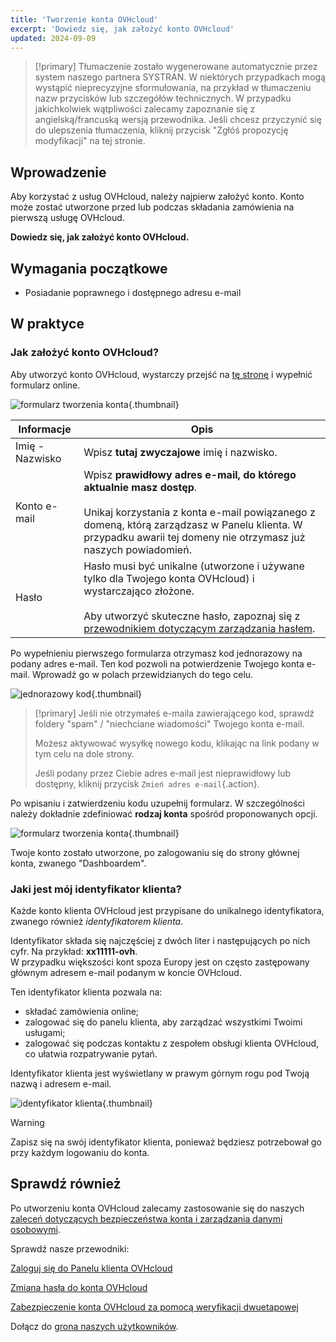 ```yaml
---
title: 'Tworzenie konta OVHcloud'
excerpt: 'Dowiedz się, jak założyć konto OVHcloud'
updated: 2024-09-09
---
```


> [!primary]
> Tłumaczenie zostało wygenerowane automatycznie przez system naszego partnera SYSTRAN. W niektórych przypadkach mogą wystąpić nieprecyzyjne sformułowania, na przykład w tłumaczeniu nazw przycisków lub szczegółów technicznych. W przypadku jakichkolwiek wątpliwości zalecamy zapoznanie się z angielską/francuską wersją przewodnika. Jeśli chcesz przyczynić się do ulepszenia tłumaczenia, kliknij przycisk "Zgłóś propozycję modyfikacji" na tej stronie.
>

## Wprowadzenie

Aby korzystać z usług OVHcloud, należy najpierw założyć konto.
Konto może zostać utworzone przed lub podczas składania zamówienia na pierwszą usługę OVHcloud.

**Dowiedz się, jak założyć konto OVHcloud.**

## Wymagania początkowe

- Posiadanie poprawnego i dostępnego adresu e-mail

## W praktyce

### Jak założyć konto OVHcloud?

Aby utworzyć konto OVHcloud, wystarczy przejść na [tę stronę](/links/manager) i wypełnić formularz online.

![formularz tworzenia konta](images/account-creation.png){.thumbnail}

|Informacje|Opis|
|---|---|
|Imię - Nazwisko|Wpisz **tutaj zwyczajowe** imię i nazwisko.|
|Konto e-mail|Wpisz **prawidłowy adres e-mail, do którego aktualnie masz dostęp**.<br><br>Unikaj korzystania z konta e-mail powiązanego z domeną, którą zarządzasz w Panelu klienta. W przypadku awarii tej domeny nie otrzymasz już naszych powiadomień.|
|Hasło|Hasło musi być unikalne (utworzone i używane tylko dla Twojego konta OVHcloud) i wystarczająco złożone.<br><br>Aby utworzyć skuteczne hasło, zapoznaj się z [przewodnikiem dotyczącym zarządzania hasłem](/pages/account_and_service_management/account_information/manage-ovh-password#w-praktyce).|

Po wypełnieniu pierwszego formularza otrzymasz kod jednorazowy na podany adres e-mail. Ten kod pozwoli na potwierdzenie Twojego konta e-mail. Wprowadź go w polach przewidzianych do tego celu.

![jednorazowy kod](images/code.png){.thumbnail}

> [!primary]
> Jeśli nie otrzymałeś e-maila zawierającego kod, sprawdź foldery "spam" / "niechciane wiadomości" Twojego konta e-mail.
>
> Możesz aktywować wysyłkę nowego kodu, klikając na link podany w tym celu na dole strony.
>
> Jeśli podany przez Ciebie adres e-mail jest nieprawidłowy lub dostępny, kliknij przycisk `Zmień adres e-mail`{.action}.
>

Po wpisaniu i zatwierdzeniu kodu uzupełnij formularz. W szczególności należy dokładnie zdefiniować **rodzaj konta** spośród proponowanych opcji.

![formularz tworzenia konta](images/account-type.png){.thumbnail}

Twoje konto zostało utworzone, po zalogowaniu się do strony głównej konta, zwanego "Dashboardem".

### Jaki jest mój identyfikator klienta? <a name="nic-handle"></a>

Każde konto klienta OVHcloud jest przypisane do unikalnego identyfikatora, zwanego również *identyfikatorem klienta*.

Identyfikator składa się najczęściej z dwóch liter i następujących po nich cyfr. Na przykład: **xx11111-ovh**.<br>
W przypadku większości kont spoza Europy jest on często zastępowany głównym adresem e-mail podanym w koncie OVHcloud.

Ten identyfikator klienta pozwala na:

- składać zamówienia online;
- zalogować się do panelu klienta, aby zarządzać wszystkimi Twoimi usługami;
- zalogować się podczas kontaktu z zespołem obsługi klienta OVHcloud, co ułatwia rozpatrywanie pytań.

Identyfikator klienta jest wyświetlany w prawym górnym rogu pod Twoją nazwą i adresem e-mail.

![identyfikator klienta](images/nic-handle.png){.thumbnail}

> [!warning]
> Zapisz się na swój identyfikator klienta, ponieważ będziesz potrzebował go przy każdym logowaniu do konta.

## Sprawdź również

Po utworzeniu konta OVHcloud zalecamy zastosowanie się do naszych [zaleceń dotyczących bezpieczeństwa konta i zarządzania danymi osobowymi](/pages/account_and_service_management/account_information/all_about_username).

Sprawdź nasze przewodniki:

[Zaloguj się do Panelu klienta OVHcloud](/pages/account_and_service_management/account_information/ovhcloud-account-login)

[Zmiana hasła do konta OVHcloud](/pages/account_and_service_management/account_information/manage-ovh-password)

[Zabezpieczenie konta OVHcloud za pomocą weryfikacji dwuetapowej](/pages/account_and_service_management/account_information/secure-ovhcloud-account-with-2fa)

Dołącz do [grona naszych użytkowników](/links/community).
